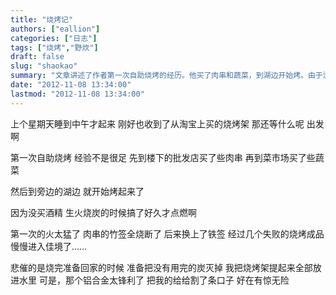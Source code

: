 ```yaml
---
title: "烧烤记"
authors: ["eallion"]
categories: ["日志"]
tags: ["烧烤","野炊"]
draft: false
slug: "shaokao"
summary: "文章讲述了作者第一次自助烧烤的经历。他买了肉串和蔬菜，到湖边开始烤。由于没有酒精，点火困难，后来换上铁签才成功。虽然经历几个失败的成品，但最终进入佳境。不过在清理时被烧烤架割伤了手指。"
date: "2012-11-08 13:34:00"
lastmod: "2012-11-08 13:34:00"
---
```


上个星期天睡到中午才起来
刚好也收到了从淘宝上买的烧烤架
那还等什么呢
出发啊

第一次自助烧烤
经验不是很足
先到楼下的批发店买了些肉串
再到菜市场买了些蔬菜

然后到旁边的湖边
就开始烤起来了

因为没买酒精
生火烧炭的时候搞了好久才点燃啊

第一次的火太猛了
肉串的竹签全烧断了
后来换上了铁签
经过几个失败的烧烤成品
慢慢进入佳境了……

悲催的是烧完准备回家的时候
准备把没有用完的炭灭掉
我把烧烤架提起来全部放进水里
可是，那个铝合金太锋利了
把我的给给割了条口子
好在有惊无险
